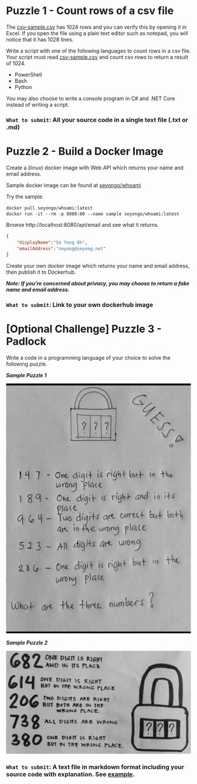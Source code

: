 # Puzzle 1 - Count rows of a csv file

The [csv-sample.csv](./csv-sample.csv) has 1024 rows and you can verify this by opening it in Excel. If you open the file using a plain text editor such as notepad, you will notice that it has 1028 lines. 

Write a script with one of the following languages to count rows in a csv file. Your script must read [csv-sample.csv](./csv-sample.csv) and count csv rows to return a result of 1024.

* PowerShell
* Bash
* Python

You may also choose to write a console program in C# and .NET Core instead of writing a script.

### `What to submit`: All your source code in a single text file (.txt or .md)



# Puzzle 2 - Build a Docker Image

Create a (linux) docker image with Web API which returns your name and email address.

Sample docker image can be found at [seyongo/whoami](https://hub.docker.com/repository/docker/seyongo/whoami)

Try the sample.
```
docker pull seyongo/whoami:latest
docker run -it --rm -p 8080:80 --name sample seyongo/whoami:latest
```

Browse http://localhost:8080/api/email and see what it returns.

```json
{
    "displayName":"Se Yong Oh",
    "emailAddress":"seyong@seyong.net"
}
```

Create your own docker image which returns your name and email address, then publish it to Dockerhub.

***Note: If you’re concerned about privacy, you may choose to return a fake name and email address.***

### `What to submit`: Link to your own dockerhub image


# [Optional Challenge] Puzzle 3 - Padlock

Write a code in a programming language of your choice to solve the following puzzle.

***Sample Puzzle 1***

![padlock-puzzle1.png](padlock-puzzle1.png)


***Sample Puzzle 2***

![padlock-puzzle2.png](padlock-puzzle2.png)


### `What to submit`: A text file in markdown format including your source code with explanation. See [example](Puzzle-Answer-Sample.md).

